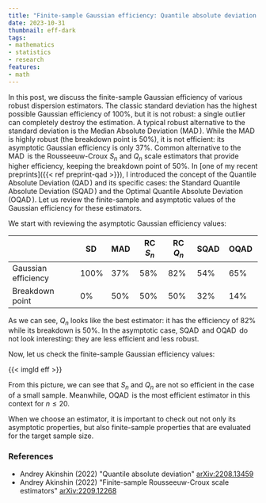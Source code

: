 ```yaml
---
title: "Finite-sample Gaussian efficiency: Quantile absolute deviation vs. Rousseeuw-Croux scale estimators"
date: 2023-10-31
thumbnail: eff-dark
tags:
- mathematics
- statistics
- research
features:
- math
---
```


In this post, we discuss the finite-sample Gaussian efficiency of various robust dispersion estimators.
The classic standard deviation has the highest possible Gaussian efficiency of $100\%$,
  but it is not robust: a single outlier can completely destroy the estimation.
A typical robust alternative to the standard deviation is the Median Absolute Deviation ($\operatorname{MAD}$).
While the $\operatorname{MAD}$ is highly robust (the breakdown point is $50\%$), it is not efficient:
  its asymptotic Gaussian efficiency is only $37\%$.
Common alternative to the $\operatorname{MAD}$ is the Rousseeuw-Croux $S_n$ and $Q_n$ scale estimators
  that provide higher efficiency, keeping the breakdown point of $50\%$.
In [one of my recent preprints]({{< ref preprint-qad >}}),
  I introduced the concept of the Quantile Absolute Deviation ($\operatorname{QAD}$)
  and its specific cases:
    the Standard Quantile Absolute Deviation ($\operatorname{SQAD}$) and
    the Optimal Quantile Absolute Deviation ($\operatorname{OQAD}$).
Let us review the finite-sample and asymptotic values of the Gaussian efficiency for these estimators.

<!--more-->

We start with reviewing the asymptotic Gaussian efficiency values:

|  | $\operatorname{SD}$ | $\operatorname{MAD}$ | RC $S_n$ | RC $Q_n$ | $\operatorname{SQAD}$ | $\operatorname{OQAD}$ |
|--|---------------------|----------------------|----------|----------|-----------------------|-----------------------|
| Gaussian efficiency | $100\%$ | $37\%$ | $58\%$ | $82\%$ | $54\%$ | $65\%$ |
| Breakdown point     | $0\%$   | $50\%$ | $50\%$ | $50\%$ | $32\%$ | $14\%$ |

As we can see, $Q_n$ looks like the best estimator: it has the efficiency of $82\%$ while its breakdown is $50\%$.
In the asymptotic case, $\operatorname{SQAD}$ and $\operatorname{OQAD}$ do not look interesting:
  they are less efficient and less robust.

Now, let us check the finite-sample Gaussian efficiency values:

{{< imgld eff >}}

From this picture, we can see that $S_n$ and $Q_n$ are not so efficient in the case of a small sample.
Meanwhile, $\operatorname{OQAD}$ is the most efficient estimator in this context for $n \leq 20$.

When we choose an estimator, it is important to check out not only its asymptotic properties,
  but also finite-sample properties that are evaluated for the target sample size.

### References

* Andrey Akinshin (2022)
  "Quantile absolute deviation"
  [arXiv:2208.13459](https://arxiv.org/abs/2208.13459)
* Andrey Akinshin (2022)
  "Finite-sample Rousseeuw-Croux scale estimators"
  [arXiv:2209.12268](https://arxiv.org/abs/2209.12268)
